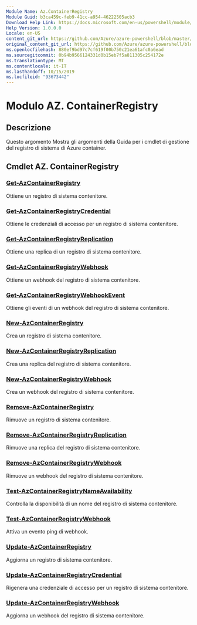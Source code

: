 ```yaml
---
Module Name: Az.ContainerRegistry
Module Guid: b3ca459c-feb9-41cc-a954-46222505acb3
Download Help Link: https://docs.microsoft.com/en-us/powershell/module/az.containerregistry
Help Version: 1.0.0.0
Locale: en-US
content_git_url: https://github.com/Azure/azure-powershell/blob/master/src/ContainerRegistry/ContainerRegistry/help/Az.ContainerRegistry.md
original_content_git_url: https://github.com/Azure/azure-powershell/blob/master/src/ContainerRegistry/ContainerRegistry/help/Az.ContainerRegistry.md
ms.openlocfilehash: 880ef9bd97c7cf619f00b750c21ea61afc0a6ead
ms.sourcegitcommit: 0b94b9566124331d0b15eb7f5a811305c254172e
ms.translationtype: MT
ms.contentlocale: it-IT
ms.lasthandoff: 10/15/2019
ms.locfileid: "93673442"
---
```

# Modulo AZ. ContainerRegistry
## Descrizione
Questo argomento Mostra gli argomenti della Guida per i cmdlet di gestione del registro di sistema di Azure container.

## Cmdlet AZ. ContainerRegistry
### [Get-AzContainerRegistry](Get-AzContainerRegistry.md)
Ottiene un registro di sistema contenitore.

### [Get-AzContainerRegistryCredential](Get-AzContainerRegistryCredential.md)
Ottiene le credenziali di accesso per un registro di sistema contenitore.

### [Get-AzContainerRegistryReplication](Get-AzContainerRegistryReplication.md)
Ottiene una replica di un registro di sistema contenitore.

### [Get-AzContainerRegistryWebhook](Get-AzContainerRegistryWebhook.md)
Ottiene un webhook del registro di sistema contenitore.

### [Get-AzContainerRegistryWebhookEvent](Get-AzContainerRegistryWebhookEvent.md)
Ottiene gli eventi di un webhook del registro di sistema contenitore.

### [New-AzContainerRegistry](New-AzContainerRegistry.md)
Crea un registro di sistema contenitore.

### [New-AzContainerRegistryReplication](New-AzContainerRegistryReplication.md)
Crea una replica del registro di sistema contenitore.

### [New-AzContainerRegistryWebhook](New-AzContainerRegistryWebhook.md)
Crea un webhook del registro di sistema contenitore.

### [Remove-AzContainerRegistry](Remove-AzContainerRegistry.md)
Rimuove un registro di sistema contenitore.

### [Remove-AzContainerRegistryReplication](Remove-AzContainerRegistryReplication.md)
Rimuove una replica del registro di sistema contenitore.

### [Remove-AzContainerRegistryWebhook](Remove-AzContainerRegistryWebhook.md)
Rimuove un webhook del registro di sistema contenitore.

### [Test-AzContainerRegistryNameAvailability](Test-AzContainerRegistryNameAvailability.md)
Controlla la disponibilità di un nome del registro di sistema contenitore.

### [Test-AzContainerRegistryWebhook](Test-AzContainerRegistryWebhook.md)
Attiva un evento ping di webhook.

### [Update-AzContainerRegistry](Update-AzContainerRegistry.md)
Aggiorna un registro di sistema contenitore.

### [Update-AzContainerRegistryCredential](Update-AzContainerRegistryCredential.md)
Rigenera una credenziale di accesso per un registro di sistema contenitore.

### [Update-AzContainerRegistryWebhook](Update-AzContainerRegistryWebhook.md)
Aggiorna un webhook del registro di sistema contenitore.

